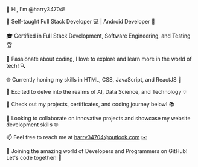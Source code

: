 👋 Hi, I'm @harry34704!

🚀 Self-taught Full Stack Developer 💻 | Android Developer 📱

🎓 Certified in Full Stack Development, Software Engineering, and Testing 🏆

🌟 Passionate about coding, I love to explore and learn more in the world of tech! 🔍

🌐 Currently honing my skills in HTML, CSS, JavaScript, and ReactJS 🌱

🔬 Excited to delve into the realms of AI, Data Science, and Technology 💡

📂 Check out my projects, certificates, and coding journey below! 📚

🤝 Looking to collaborate on innovative projects and showcase my website development skills 🌐

📫 Feel free to reach me at harry34704@outlook.com ✉️

🌟 Joining the amazing world of Developers and Programmers on GitHub! Let's code together! 🎉
